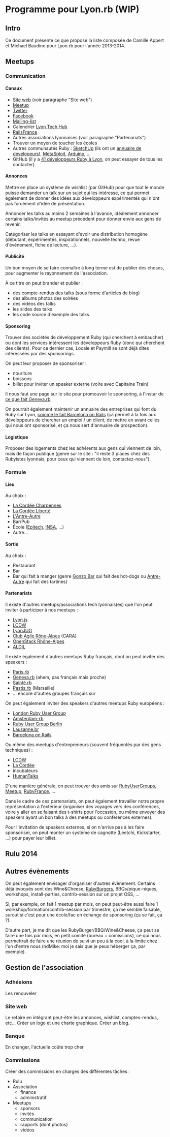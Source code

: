# Programme pour Lyon.rb (WIP)

## Intro

Ce document présente ce que propose la liste composée de Camille Appert et Michael Baudino pour Lyon.rb pour l'année 2013-2014.

## Meetups

### Communication

#### Canaux

* [Site web](http://lyonrb.fr) (voir paragraphe "Site web")
* [Meetup](http://www.meetup.com/Lyon-Ruby-Brigade)
* [Twitter](https://twitter.com/lyonrb)
* [Facebook](https://www.facebook.com/lyonrb)
* [Mailing-list](https://groups.google.com/forum/#!forum/rubylyon)
* Calendrier [Lyon Tech Hub](https://www.google.com/calendar/embed?src=ck2ruq6cqfch3t4gshbd6vdnd4@group.calendar.google.com)
* [RailsFrance](http://www.railsfrance.org/evenements)
* Autres associations lyonnaises (voir paragraphe "Partenariats")
* Trouver un moyen de toucher les écoles
* Autres communautés Ruby : [SketchUp](http://www.sketchup.com/intl/en/developer) (ils ont un [annuaire de developeurs](http://extensions.sketchup.com/developer)), [MetaSploit](http://www.metasploit.com), [Arduino](http://playground.arduino.cc/interfacing/ruby), ...
* GitHub (il y a [41 développeurs Ruby à Lyon](https://github.com/search?l=Ruby&q=location%3ALyon&ref=searchresults&type=Users), on peut essayer de tous les contacter)

#### Annonces

Mettre en place un système de wishlist (par GitHub) pour que tout le monde puisse demander un talk sur un sujet qui les intéresse, ce qui permet également de donner des idées aux développeurs expérimentés qui n'ont pas forcément d'idée de présentation.

Annoncer les talks au moins 2 semaines à l'avance, idéalement annoncer certains talks/invités au meetup précédent pour donner envie aux gens de revenir.

Catégoriser les talks en essayant d'avoir une distribution homogène (débutant, expérimentés, inspirationnels, nouvelle techno, revue d'évènement, fiche de lecture, ...).

#### Publicité

Un bon moyen de se faire connaître à long terme est de publier des choses, pour augmenter le rayonnement de l'association.

À ce titre on peut brander et publier :
* des compte-rendus des talks (sous forme d'articles de blog)
* des albums photos des soirées
* des vidéos des talks
* les slides des talks
* les code source d'exemple des talks

#### Sponsoring

Trouver des sociétés de développement Ruby (qui cherchent à embaucher) ou dont les services intéressent les développeurs Ruby (donc qui cherchent des clients). Pour ce dernier cas, Locale et Paymill se sont déjà dites intéressées par des sponsorings.

On peut leur proposer de sponsoriser :
* nouriture
* boissons
* billet pour inviter un speaker externe (voire avec Capitaine Train)

Il nous faut une page sur le site pour promouvoir le sponsoring, à l'instar de [ce que fait Geneva.rb](http://www.meetup.com/genevarb/pages/Sponsor_us%21)

On pourrait également maintenir un annuaire des entreprises qui font du Ruby sur Lyon, [comme le fait Barcelona on Rails](http://barcelonaonrails.com/companies) (ça permet à la fois aux développeurs de chercher un emploi / un client, de mettre en avant celles qui nous ont sponsorisé, et ça nous sert d'annuaire de prospection).

#### Logistique

Proposer des logements chez les adhérents aux gens qui viennent de loin, mais de façon publique (genre sur le site : "il reste 3 places chez des Rubyistes lyonnais, pour ceux qui viennent de loin, contactez-nous").

### Formule

#### Lieu

Au choix :
* [La Cordée Charpennes](http://www.la-cordee.net/la-cordee-charpennes)
* [La Cordée Liberté](http://www.la-cordee.net/la-cordee-liberte-guillotiere)
* [L'Antre-Autre](http://www.lantreautre.fr)
* Bar/Pub
* École ([Epitech](http://www.epitech.eu/ecole-informatique-lyon-rhone-alpes), [INSA](http://www.insa-lyon.fr), ...)
* Autre...

#### Sortie

Au choix :
* Restaurant
* Bar
* Bar qui fait à manger (genre [Gonzo Bar](http://gonzobarlyon.com) qui fait des hot-dogs ou  [Antre-Autre](http://www.lantreautre.fr) qui fait des tartines)

#### Partenariats

Il existe d'autres meetups/associations tech lyonnais(es) que l'on peut inviter à participer à nos meetups :
* [Lyon.js](http://lyonjs.org)
* [LCDW](http://www.lacuisineduweb.com)
* [LyonJUG](http://www.lyonjug.org)
* [Club Agile Rône-Alpes](http://lyon.clubagilerhonealpes.org) (CARA)
* [OpenStack Rhône-Alpes](http://www.meetup.com/OpenStack-Rhone-Alpes)
* [ALDIL](http://www.aldil.org)

Il existe également d'autres meetups Ruby français, dont on peut inviter des speakers :
* [Paris.rb](http://www.meetup.com/parisrb)
* [Geneva.rb](http://genevarb.com) (ahem, pas français mais proche)
* [Sainté.rb](http://www.meetup.com/sainte-rb)
* [Pastis.rb](http://www.pastisrb.org) (Marseille)
* ... encore d'autres groupes français sur 

On peut également inviter des speakers d'autres meetups Ruby européens :
* [London Ruby User Group](http://lrug.org)
* [Amsterdam-rb](http://amsrb.org)
* [Ruby User Group Berlin](http://berlin.onruby.de)
* [Lausanne.br](http://www.lausannerb.ch)
* [Barcelona on Rails](http://barcelonaonrails.com)

Ou même des meetups d'entrepreneurs (souvent fréquentés par des gens techniques) :
* [LCDW](http://www.lacuisineduweb.com)
* [La Cordée](http://www.la-cordee.net)
* incubateurs
* [HumanTalks](http://humantalks.com/cities/lyon)

D'une manière générale, on peut trouver des amis sur [RubyUserGroups](http://rubyusergroups.org), [Meetup](http://www.meetup.com), [RubyFrance](http://www.ruby-lang.org/fr/community/user-groups), ...

Dans le cadre de ces partenariats, on peut également travailler notre propre représentation à l'extérieur (organiser des voyages vers des conférences, voire y aller en se faisant des t-shirts pour l'occasion, ou même envoyer des speakers ayant un bon talks à des meetups ou conferences externes).

Pour l'invitation de speakers externes, si on n'arrive pas à les faire sponsoriser, on peut monter un système de cagnotte (Leetchi, Kickstarter, ...) pour payer leur billet.

## Rulu 2014

## Autres évènements

On peut également envisager d'organiser d'autres évènement. Certains déjà évoqués sont des Wine&Cheese, [RubyBurgers](http://rubyburgers.github.io), BBQs/pique-niques, workshops, install-parties, contrib-session sur un projet OSS, ...

Si, par exemple, on fait 1 meetup par mois, on peut peut-être aussi faire 1 workshop/formation/contrib-session par trimestre, ça me semble faisable, surout si c'est pour une école/fac en échange de sponsoring (ça se fait, ça ?).

D'autre part, je me dit que les RubyBurger/BBQ/Wine&Cheese, ça peut se faire une fois par mois, en petit comité (bureau + comissions), ce qui nous permettrait de faire une réunion de suivi un peu à la cool, à la limite chez l'un d'entre nous (ndMike: moi je sais que je peux héberger ça, par exemple).

## Gestion de l'association

### Adhésions

Les renouveler

### Site web

Le refaire en intégrant peut-être les annonces, wishlist, comptes-rendus, etc...
Créer un logo et une charte graphique.
Créer un blog.

### Banque

En changer, l'actuelle coûte trop cher

### Commissions

Créer des commissions en charges des différentes tâches :
* Rulu
* Association
  * finance
  * administratif
* Meetups
  * sponsors
  * invités
  * communication
  * rapports (dont photos)
  * vidéos